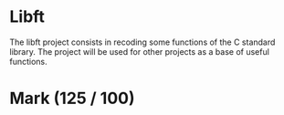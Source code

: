 # Libft
            
The libft project consists in recoding some functions of the C standard library. The project will be used for other projects as a base of useful functions.




# Mark (125 / 100)
